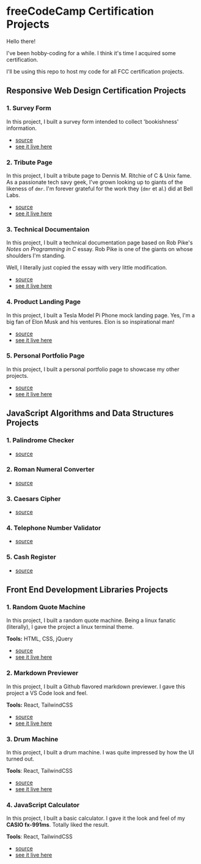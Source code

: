 # freeCodeCamp Certification Projects
Hello there!

I've been hobby-coding for a while. I think it's time I acquired some certification.

I'll be using this repo to host my code for all FCC certification projects.

## Responsive Web Design Certification Projects
### 1. Survey Form

In this project, I built a survey form intended to collect 'bookishness' information. 
- [source](./responsive-web-design/survey-form/)
- [see it live here](https://codepen.io/kimjisena/full/KKoNzLv)

### 2. Tribute Page

In this project, I built a tribute page to Dennis M. Ritchie of C & Unix fame. As a 
passionate tech savy geek, I've grown looking up to giants of the likeness of `dmr`. I'm 
forever grateful for the work they (`dmr` et al.) did at Bell Labs.
- [source](./responsive-web-design/tribute-page/)
- [see it live here](https://codepen.io/kimjisena/full/wvmoPBo)

### 3. Technical Documentaion

In this project, I built a technical documentation page based on Rob Pike's _Notes on Programming 
in C_ essay. Rob Pike is one of the giants on whose shoulders I'm standing.

Well, I literally just copied the essay with very little modification.
- [source](./responsive-web-design/technical-doc/)
- [see it live here](https://codepen.io/kimjisena/full/RwMKbQv)

### 4. Product Landing Page

In this project, I built a Tesla Model Pi Phone mock landing page. Yes, I'm a big fan of 
Elon Musk and his ventures. Elon is so inspirational man!
- [source](./responsive-web-design/landing-page/)
- [see it live here](https://codepen.io/kimjisena/full/JjLEWBR)

### 5. Personal Portfolio Page

In this project, I built a personal portfolio page to showcase my other projects.

- [source](./responsive-web-design/personal-portfolio/)
- [see it live here](https://codepen.io/kimjisena/full/RwMKegY)

## JavaScript Algorithms and Data Structures Projects

### 1. Palindrome Checker
- [source](./js-alg-and-ds/palindrome-checker/)

### 2. Roman Numeral Converter
- [source](./js-alg-and-ds/roman-converter/)

### 3. Caesars Cipher
- [source](./js-alg-and-ds/caesars-cipher/)

### 4. Telephone Number Validator
- [source](./js-alg-and-ds/telephone-number-validator/)

### 5. Cash Register
- [source](./js-alg-and-ds/cash-register/)

## Front End Development Libraries Projects

### 1. Random Quote Machine

In this project, I built a random quote machine. Being a linux fanatic (literally), I 
gave the project a linux terminal theme.

**Tools:** HTML, CSS, jQuery

- [source](https://github.com/kimjisena/random-quote-machine)
- [see it live here](https://kimjisena.github.io/random-quote-machine/)

### 2. Markdown Previewer

In this project, I built a Github flavored markdown previewer. I gave this project 
a VS Code look and feel.

**Tools:** React, TailwindCSS

- [source](https://github.com/kimjisena/markdown-previewer)
- [see it live here](https://kimjisena.github.io/markdown-previewer/)

### 3. Drum Machine

In this project, I built a drum machine. I was quite impressed by how the UI turned out.

**Tools**: React, TailwindCSS

- [source](https://github.com/kimjisena/drum-machine)
- [see it live here](https://kimjisena.github.io/drum-machine/)

### 4. JavaScript Calculator

In this project, I built a basic calculator. I gave it the look and feel of my **CASIO fx-991ms**.
Totally liked the result.

**Tools**: React, TailwindCSS

- [source](https://github.com/kimjisena/js-calculator)
- [see it live here](https://kimjisena.github.io/js-calculator/)